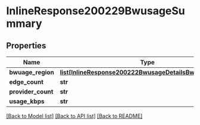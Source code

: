 # InlineResponse200229BwusageSummary

## Properties
Name | Type | Description | Notes
------------ | ------------- | ------------- | -------------
**bwuage_region** | [**list[InlineResponse200222BwusageDetailsBwusageRegion]**](InlineResponse200222BwusageDetailsBwusageRegion.md) |  | [optional] 
**edge_count** | **str** |  | [optional] 
**provider_count** | **str** |  | [optional] 
**usage_kbps** | **str** |  | [optional] 

[[Back to Model list]](../README.md#documentation-for-models) [[Back to API list]](../README.md#documentation-for-api-endpoints) [[Back to README]](../README.md)

